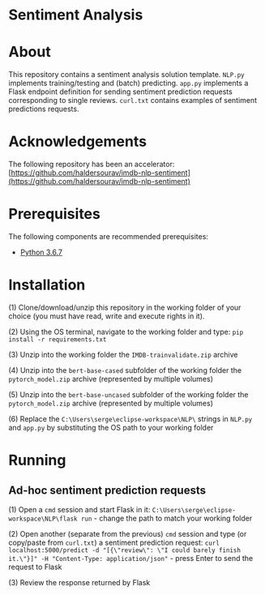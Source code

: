 # Sentiment Analysis
# About

This repository contains a sentiment analysis solution template. `NLP.py` implements training/testing and (batch) predicting. `app.py` implements a Flask endpoint definition for sending sentiment prediction requests corresponding to single reviews. `curl.txt` contains examples of sentiment predictions requests.

# Acknowledgements

The following repository has been an accelerator: [https://github.com/haldersourav/imdb-nlp-sentiment](https://github.com/haldersourav/imdb-nlp-sentiment)

# Prerequisites

The following components are recommended prerequisites:

- [Python 3.6.7](https://www.python.org/downloads/release/python-367/)

# Installation

(1) Clone/download/unzip this repository in the working folder of your choice (you must have read, write and execute rights in it).

(2) Using the OS terminal, navigate to the working folder and type: `pip install -r requirements.txt`

(3) Unzip into the working folder the `IMDB-trainvalidate.zip` archive

(4) Unzip into the `bert-base-cased` subfolder of the working folder the `pytorch_model.zip` archive (represented by multiple volumes)

(5) Unzip into the `bert-base-uncased` subfolder of the working folder the `pytorch_model.zip` archive (represented by multiple volumes)

(6) Replace the `C:\Users\serge\eclipse-workspace\NLP\` strings in `NLP.py` and `app.py` by substituting the OS path to your working folder

# Running
## Ad-hoc sentiment prediction requests

(1) Open a `cmd` session and start Flask in it: `C:\Users\serge\eclipse-workspace\NLP\flask run` - change the path to match your working folder

(2) Open another (separate from the previous) `cmd` session and type (or copy/paste from `curl.txt`) a sentiment prediction request: `curl localhost:5000/predict -d "[{\"review\": \"I could barely finish it.\"}]" -H "Content-Type: application/json"` - press Enter to send the request to Flask

(3) Review the response returned by Flask